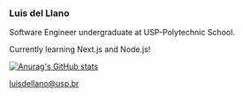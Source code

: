 ### Luis del Llano 
Software Engineer undergraduate at USP-Polytechnic School.

Currently learning Next.js and Node.js!

[![Anurag's GitHub stats](https://github-readme-stats.vercel.app/api?username=luisdellano&show_icons=true&theme=dracula)](https://github.com/anuraghazra/github-readme-stats)



luisdellano@usp.br
<!--
**luisdellano/luisdellano** is a ✨ _special_ ✨ repository because its `README.md` (this file) appears on your GitHub profile.

Here are some ideas to get you started:
[![Top Langs](https://github-readme-stats.vercel.app/api/top-langs/?username=luisdellano)](https://github.com/anuraghazra/github-readme-stats)
- 🔭 I’m currently working on ...
- 🌱 I’m currently learning ...
- 👯 I’m looking to collaborate on ...
- 🤔 I’m looking for help with ...
- 💬 Ask me about ...
- 📫 How to reach me: ...
- 😄 Pronouns: ...
- ⚡ Fun fact: ...
-->
